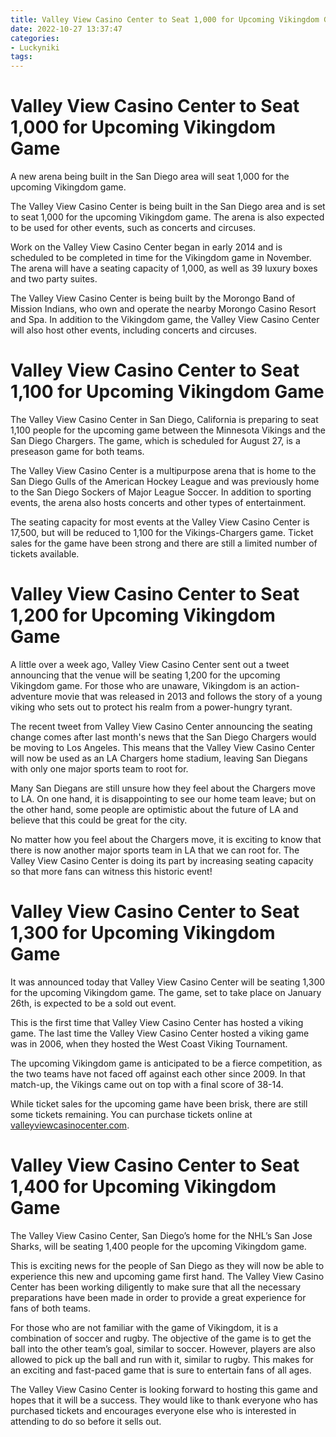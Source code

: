 ```yaml
---
title: Valley View Casino Center to Seat 1,000 for Upcoming Vikingdom Game
date: 2022-10-27 13:37:47
categories:
- Luckyniki
tags:
---
```



#  Valley View Casino Center to Seat 1,000 for Upcoming Vikingdom Game

A new arena being built in the San Diego area will seat 1,000 for the upcoming Vikingdom game.

The Valley View Casino Center is being built in the San Diego area and is set to seat 1,000 for the upcoming Vikingdom game. The arena is also expected to be used for other events, such as concerts and circuses.

Work on the Valley View Casino Center began in early 2014 and is scheduled to be completed in time for the Vikingdom game in November. The arena will have a seating capacity of 1,000, as well as 39 luxury boxes and two party suites.

The Valley View Casino Center is being built by the Morongo Band of Mission Indians, who own and operate the nearby Morongo Casino Resort and Spa. In addition to the Vikingdom game, the Valley View Casino Center will also host other events, including concerts and circuses.

#  Valley View Casino Center to Seat 1,100 for Upcoming Vikingdom Game

The Valley View Casino Center in San Diego, California is preparing to seat 1,100 people for the upcoming game between the Minnesota Vikings and the San Diego Chargers. The game, which is scheduled for August 27, is a preseason game for both teams.

The Valley View Casino Center is a multipurpose arena that is home to the San Diego Gulls of the American Hockey League and was previously home to the San Diego Sockers of Major League Soccer. In addition to sporting events, the arena also hosts concerts and other types of entertainment.

The seating capacity for most events at the Valley View Casino Center is 17,500, but will be reduced to 1,100 for the Vikings-Chargers game. Ticket sales for the game have been strong and there are still a limited number of tickets available.

#  Valley View Casino Center to Seat 1,200 for Upcoming Vikingdom Game

A little over a week ago, Valley View Casino Center sent out a tweet announcing that the venue will be seating 1,200 for the upcoming Vikingdom game. For those who are unaware, Vikingdom is an action-adventure movie that was released in 2013 and follows the story of a young viking who sets out to protect his realm from a power-hungry tyrant.

The recent tweet from Valley View Casino Center announcing the seating change comes after last month's news that the San Diego Chargers would be moving to Los Angeles. This means that the Valley View Casino Center will now be used as an LA Chargers home stadium, leaving San Diegans with only one major sports team to root for.

Many San Diegans are still unsure how they feel about the Chargers move to LA. On one hand, it is disappointing to see our home team leave; but on the other hand, some people are optimistic about the future of LA and believe that this could be great for the city.

No matter how you feel about the Chargers move, it is exciting to know that there is now another major sports team in LA that we can root for. The Valley View Casino Center is doing its part by increasing seating capacity so that more fans can witness this historic event!

#  Valley View Casino Center to Seat 1,300 for Upcoming Vikingdom Game

It was announced today that Valley View Casino Center will be seating 1,300 for the upcoming Vikingdom game. The game, set to take place on January 26th, is expected to be a sold out event.

This is the first time that Valley View Casino Center has hosted a viking game. The last time the Valley View Casino Center hosted a viking game was in 2006, when they hosted the West Coast Viking Tournament.

The upcoming Vikingdom game is anticipated to be a fierce competition, as the two teams have not faced off against each other since 2009. In that match-up, the Vikings came out on top with a final score of 38-14.

While ticket sales for the upcoming game have been brisk, there are still some tickets remaining. You can purchase tickets online at [valleyviewcasinocenter.com](https://valleyviewcasinocenter.com/events/detail/vikings).

#  Valley View Casino Center to Seat 1,400 for Upcoming Vikingdom Game

The Valley View Casino Center, San Diego’s home for the NHL’s San Jose Sharks, will be seating 1,400 people for the upcoming Vikingdom game.

This is exciting news for the people of San Diego as they will now be able to experience this new and upcoming game first hand. The Valley View Casino Center has been working diligently to make sure that all the necessary preparations have been made in order to provide a great experience for fans of both teams.

For those who are not familiar with the game of Vikingdom, it is a combination of soccer and rugby. The objective of the game is to get the ball into the other team’s goal, similar to soccer. However, players are also allowed to pick up the ball and run with it, similar to rugby. This makes for an exciting and fast-paced game that is sure to entertain fans of all ages.

The Valley View Casino Center is looking forward to hosting this game and hopes that it will be a success. They would like to thank everyone who has purchased tickets and encourages everyone else who is interested in attending to do so before it sells out.